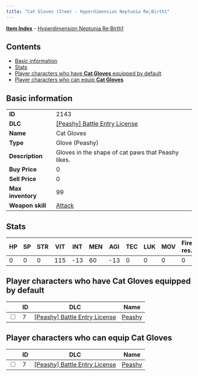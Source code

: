 ```yaml
---
title: "Cat Gloves (Item) - Hyperdimension Neptunia Re;Birth1"
---
```


[**Item Index**](/neptunia/rb1/item/index.html) - [Hyperdimension Neptunia Re;Birth1](/neptunia/rb1)

## Contents

- [Basic information](#basic-information)
- [Stats](#stats)
- [Player characters who have **Cat Gloves** equipped by default](#player-characters-who-have-cat-gloves-equipped-by-default)
- [Player characters who can equip **Cat Gloves**](#player-characters-who-can-equip-cat-gloves)

## Basic information

|   |   |
| -- | -- |
| **ID** | 2143 |
| **DLC** | [[Peashy] Battle Entry License](/neptunia/rb1/dlc/8-peashy.html) |
| **Name** | Cat Gloves |
| **Type** | Glove (Peashy) |
| **Description** | Gloves in the shape of cat paws that Peashy likes. |
| **Buy Price** | 0 |
| **Sell Price** | 0 |
| **Max inventory** | 99 |
| **Weapon skill** | [Attack](/neptunia/rb1/skill/8-1201-attack.html) |


## Stats

| HP | SP | STR | VIT | INT | MEN | AGI | TEC | LUK | MOV | Fire res. | Ice res. | Wind res. | Lightning res. |
| -- | -- | --- | --- | --- | --- | --- | --- | --- | --- | --------- | -------- | --------- | -------------- |
| 0 | 0 | 0 | 115 | -13 | 60 | -13 | 0 | 0 | 0 | 0 | 0 | 0 | 0 |


## Player characters who have **Cat Gloves** equipped by default

|    | ID | DLC | Name |
| -- | -- | --- | ---- |
| <input type="checkbox" id="rb1-player-8-7" class="trackbox" /> | 7 | [[Peashy] Battle Entry License](/neptunia/rb1/dlc/8-peashy.html) | [Peashy](/neptunia/rb1/player/8-7-peashy.html) |


## Player characters who can equip **Cat Gloves**

|    | ID | DLC | Name |
| -- | -- | --- | ---- |
| <input type="checkbox" id="rb1-player-8-7" class="trackbox" /> | 7 | [[Peashy] Battle Entry License](/neptunia/rb1/dlc/8-peashy.html) | [Peashy](/neptunia/rb1/player/8-7-peashy.html) |
